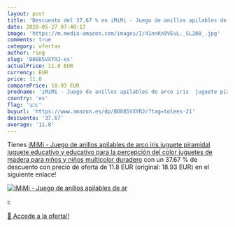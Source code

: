 ```yaml
---
layout: post
title: 'Descuento del 37.67 % en iMiMi - Juego de anillos apilables de ar'
date: 2020-05-27 07:40:17
image: 'https://m.media-amazon.com/images/I/41nnKn9VEuL._SL200_.jpg'
comments: true
category: ofertas
author: ring
slug: 'B0885VXYRJ-es'
actualPrice: 11.8 EUR
currency: EUR
price: 11.8
comparePrice: 18.93 EUR
prodname: 'iMiMi - Juego de anillos apilables de arco iris  juguete piramidal  juguete educativo y educativo para la percepción del color  juguetes de madera para niños y niños  multicolor  duradero'
country: 'es'
flag: '🇪🇸'
buyurl: 'https://www.amazon.es/dp/B0885VXYRJ/?tag=tolees-21'
descuento: '37.67'
average: '11.8'
---
```


Tienes [iMiMi - Juego de anillos apilables de arco iris  juguete piramidal  juguete educativo y educativo para la percepción del color  juguetes de madera para niños y niños  multicolor  duradero](https://www.amazon.es/dp/B0885VXYRJ/?tag=tolees-21) con un 37.67 % de descuento con precio de oferta de 11.8 EUR (original: 18.93 EUR) en el siguiente enlace!

[![iMiMi - Juego de anillos apilables de ar](https://m.media-amazon.com/images/I/41nnKn9VEuL._SL200_.jpg)](https://www.amazon.es/dp/B0885VXYRJ/?tag=tolees-21)

ℹ️:


[🛒 Accede a la oferta!!](https://www.amazon.es/dp/B0885VXYRJ/?tag=tolees-21)
